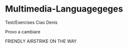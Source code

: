 # Multimedia-Languagegeges
Test/Exercises Ciao Denis

Provo a cambiare


FRIENDLY AIRSTRIKE ON THE WAY